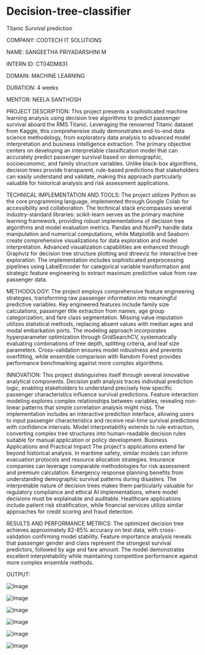 # Decision-tree-classifier

Titanic Survival prediction

COMPANY: CODTECH IT SOLUTIONS

NAME: SANGEETHA PRIYADARSHINI M

INTERN ID: CT04DM831

DOMAIN: MACHINE LEARNING

DURATION: 4 weeks

MENTOR: NEELA SANTHOSH


PROJECT DESCRIPTION:
       This project presents a sophisticated machine learning analysis using decision tree algorithms to predict passenger survival aboard the RMS Titanic. Leveraging the renowned Titanic dataset from Kaggle, this comprehensive study demonstrates end-to-end data science methodology, from exploratory data analysis to advanced model interpretation and business intelligence extraction.
       The primary objective centers on developing an interpretable classification model that can accurately predict passenger survival based on demographic, socioeconomic, and family structure variables. Unlike black-box algorithms, decision trees provide transparent, rule-based predictions that stakeholders can easily understand and validate, making this approach particularly valuable for historical analysis and risk assessment applications.

TECHNICAL IMPLEMENTATION AND TOOLS:
The project utilizes Python as the core programming language, implemented through Google Colab for accessibility and collaboration. The technical stack encompasses several industry-standard libraries: scikit-learn serves as the primary machine learning framework, providing robust implementations of decision tree algorithms and model evaluation metrics. Pandas and NumPy handle data manipulation and numerical computations, while Matplotlib and Seaborn create comprehensive visualizations for data exploration and model interpretation.
Advanced visualization capabilities are enhanced through Graphviz for decision tree structure plotting and dtreeviz for interactive tree exploration. The implementation includes sophisticated preprocessing pipelines using LabelEncoder for categorical variable transformation and strategic feature engineering to extract maximum predictive value from raw passenger data.

METHODOLOGY:
The project employs comprehensive feature engineering strategies, transforming raw passenger information into meaningful predictive variables. Key engineered features include family size calculations, passenger title extraction from names, age group categorization, and fare class segmentation. Missing value imputation utilizes statistical methods, replacing absent values with median ages and modal embarkation ports.
The modeling approach incorporates hyperparameter optimization through GridSearchCV, systematically evaluating combinations of tree depth, splitting criteria, and leaf size parameters. Cross-validation ensures model robustness and prevents overfitting, while ensemble comparison with Random Forest provides performance benchmarking against more complex algorithms.

INNOVATION:
This project distinguishes itself through several innovative analytical components. Decision path analysis traces individual prediction logic, enabling stakeholders to understand precisely how specific passenger characteristics influence survival predictions. Feature interaction modeling explores complex relationships between variables, revealing non-linear patterns that simple correlation analysis might miss.
The implementation includes an interactive prediction interface, allowing users to input passenger characteristics and receive real-time survival predictions with confidence intervals. Model interpretability extends to rule extraction, converting complex tree structures into human-readable decision rules suitable for manual application or policy development.
Business Applications and Practical Impact
The project's applications extend far beyond historical analysis. In maritime safety, similar models can inform evacuation protocols and resource allocation strategies. Insurance companies can leverage comparable methodologies for risk assessment and premium calculation. Emergency response planning benefits from understanding demographic survival patterns during disasters.
The interpretable nature of decision trees makes them particularly valuable for regulatory compliance and ethical AI implementations, where model decisions must be explainable and auditable. Healthcare applications include patient risk stratification, while financial services utilize similar approaches for credit scoring and fraud detection.

RESULTS AND PERFORMANCE METRICS:
The optimized decision tree achieves approximately 82-85% accuracy on test data, with cross-validation confirming model stability. Feature importance analysis reveals that passenger gender and class represent the strongest survival predictors, followed by age and fare amount. The model demonstrates excellent interpretability while maintaining competitive performance against more complex ensemble methods.

OUTPUT:

![Image](https://github.com/user-attachments/assets/053bf468-0779-4025-af0f-bebcb3b58216)

![Image](https://github.com/user-attachments/assets/f25bd7a9-dcda-47f8-9eab-837b12d9e20f)

![Image](https://github.com/user-attachments/assets/0dadb60c-0ea2-4e09-9836-d709d63b45cf)

![Image](https://github.com/user-attachments/assets/cc16ca19-3e49-4fed-94ff-606f5c607f61)

![Image](https://github.com/user-attachments/assets/eb0b3865-3eaf-462d-adf0-3731d6504945)

![Image](https://github.com/user-attachments/assets/afc9286d-5732-4ee9-9f96-d4e7d45a0df2)




